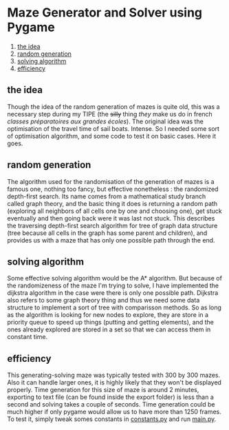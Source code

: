 # Maze Generator and Solver using Pygame
1. [the idea](#the-idea)
2. [random generation](#random-generation)
3. [solving algorithm](#solving-algorithm)
4. [efficiency](#efficiency)

## the idea
Though the idea of the random generation of mazes is quite old, this was a necessary step during my TIPE (the ~~silly~~ thing *they* make us do in french *classes préparatoires aux grandes écoles*). The original idea was the optimisation of the travel time of sail boats. Intense. So I needed some sort of optimisation algorithm, and some code to test it on basic cases. Here it goes.

## random generation
The algorithm used for the randomisation of the generation of mazes is a famous one, nothing too fancy, but effective nonetheless : the randomized depth-first search. Its name comes from a mathematical study branch called graph theory, and the basic thing it does is returning a random path (exploring all neighbors of all cells one by one and choosing one), get stuck eventually and then going back were it was last not stuck. This describes the traversing depth-first search algorithm for tree of graph data structure (tree because all cells in the graph has some parent and children), and provides us with a maze that has only one possible path through the end.

## solving algorithm
Some effective solving algorithm would be the A* algorithm. But because of the randomizeness of the maze I'm trying to solve, I have implemented the dijkstra algorithm in the case were there is only one possible path. Dijkstra also refers to some graph theory thing and thus we need some data structure to implement a sort of tree with comparisson methods. So as long as the algorithm is looking for new nodes to explore, they are store in a priority queue to speed up things (putting and getting elements), and the ones already explored are stored in a set so that we can access them in constant time.

## efficiency
This generating-solving maze was typically tested with 300 by 300 mazes. Also it can handle larger ones, it is highly likely that they won't be displayed properly. Time generation for this size of maze is around 2 minutes, exporting to text file (can be found inside the export folder) is less than a second and solving takes a couple of seconds. Time generation could be much higher if only pygame would allow us to have more than 1250 frames. To test it, simply tweak somes constants in [constants.py](constants.py) and run [main.py](main.py).